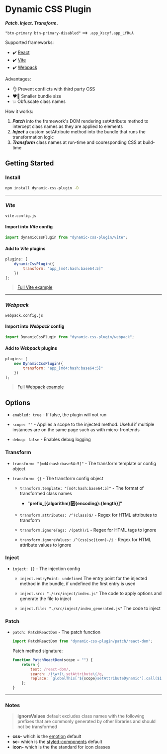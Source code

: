 # Dynamic CSS Plugin

**_Patch_. _Inject_. _Transform_.**

`"btn-primary btn-primary-disabled"` ==> `.app_Xscyf.app_LfRuA`

Supported frameworks:

-   ✔️ [React](https://reactjs.org/)
-   ✔️ [Vite](https://vitejs.dev/)
-   ✔️ [Webpack](https://webpack.js.org/)

Advantages:

-   👌 Prevent conflicts with third party CSS
-   ❤️‍🔥 Smaller bundle size
-   💥 Obfuscate class names

How it works:

1.  **_Patch_** into the framework's DOM rendering setAttribute method to intercept class names as they are applied to elements
2.  **_Inject_** a custom setAttribute method into the bundle that runs the transformation logic
3.  **_Transform_** class names at run-time and cooresponding CSS at build-time

## Getting Started

### Install

```bash
npm install dynamic-css-plugin -D
```

---

### _Vite_

`vite.config.js`

#### Import into _Vite_ config

```js
import dynamicCssPlugin from "dynamic-css-plugin/vite";
```

#### Add to _Vite_ plugins

```js
plugins: [
	dynamicCssPlugin({
		transform: "app_[md4:hash:base64:5]"
	})
];
```

> [Full Vite example](./examples/vite/vite.config.js)

---

### _Webpack_

`webpack.config.js`

#### Import into _Webpack_ config

```js
import DynamicCssPlugin from "dynamic-css-plugin/webpack";
```

#### Add to _Webpack_ plugins

```js
plugins: [
	new DynamicCssPlugin({
		transform: "app_[md4:hash:base64:5]"
	})
];
```

> [Full Webpack example](./examples/webpack/webpack.config.js)

## Options

-   `enabled: true` - If false, the plugin will not run

-   `scope: ""` - Applies a scope to the injected method. Useful if multiple instances are on the same page such as with micro-frontends

-   `debug: false` - Enables debug logging

### Transform

-   `transform: "[md4:hash:base64:5]"` - The transform template or config object
-   `transform: {}` - The transform config object

    -   `transform.template: "[md4:hash:base64:5]"` - The format of transformed class names

        -   **"prefix\_[{algorithm}:hash:{encoding}:{length}]"**

    -   `transform.attributes: /^(class)$/` - Regex for HTML attributes to transform

    -   `transform.ignoreTags: /(path)/i` - Regex for HTML tags to ignore

    -   `transform.ignoreValues: /^(css|sc|icon)-/i` - Regex for HTML attribute values to ignore

### Inject

-   `inject: {}` - The injection config

    -   `inject.entryPoint: undefined` The entry point for the injected method in the bundle, if undefined the first entry is used

    -   `inject.src: "./src/inject/index.js"` The code to apply options and generate the file to inject

    -   `inject.file: "./src/inject/index_generated.js"` The code to inject

### Patch

-   `patch: PatchReactDom` - The patch function

    ```jsx
    import PatchReactDom from "dynamic-css-plugin/patch/react-dom";
    ```

    Patch method signature:

    ```jsx
    function PatchReactDom(scope = "") {
    	return {
    		test: /react-dom/,
    		search: /(\w+)\.setAttribute\(/g,
    		replace: `globalThis['${scope}setAttributeDynamic'].call($1,`
    	};
    }
    ```

---

### Notes

> **ignoreValues** default excludes class names with the following prefixes that are commonly generated by other libraries and should not be transformed

-   **css-** which is the [emotion](https://emotion.sh/) default
-   **sc-** which is the [styled-components](https://styled-components.com) default
-   **icon-** which is the the standard for icon classes
